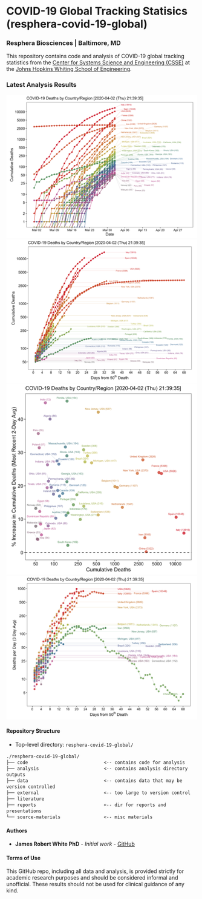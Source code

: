 # COVID-19 Global Tracking Statisics (resphera-covid-19-global)
### Resphera Biosciences | Baltimore, MD
This repository contains code and analysis of COVID-19 global tracking statistics from the [Center for Systems Science and Engineering (CSSE)](https://systems.jhu.edu/) at the [Johns Hopkins Whiting School of Engineering](https://engineering.jhu.edu/).

### Latest Analysis Results
![Alt text align="left"](./analysis/A01-tracking-stats-jhu/covid-19.cumulative-deaths-by-date-log10.png?raw=true)
![Alt text align="left"](./analysis/A01-tracking-stats-jhu/covid-19.cumulative-deaths-from-50th-death-log10.png?raw=true)
![Alt text align="left"](./analysis/A01-tracking-stats-jhu/covid-19.cumulative-deaths-vs-death-rate-increase.png?raw=true)
![Alt text align="left"](./analysis/A01-tracking-stats-jhu/covid-19.deaths-per-day-3dma.png?raw=true)
#### Repository Structure
* Top-level directory: `resphera-covid-19-global/`
```
./resphera-covid-19-global/
├── code                            <-- contains code for analysis
├── analysis                        <-- contains analysis directory outputs
├── data                            <-- contains data that may be version controlled
├── external                        <-- too large to version control
├── literature
├── reports                         <-- dir for reports and presentations
└── source-materials                <-- misc materials
```

#### Authors

* **James Robert White PhD** - *Initial work* - [GitHub](https://github.com/resphera-jrwhite)

#### Terms of Use
This GitHub repo, including all data and analysis, is provided strictly for academic research purposes and should be considered informal and unofficial. These results should not be used for clinical guidance of any kind.
